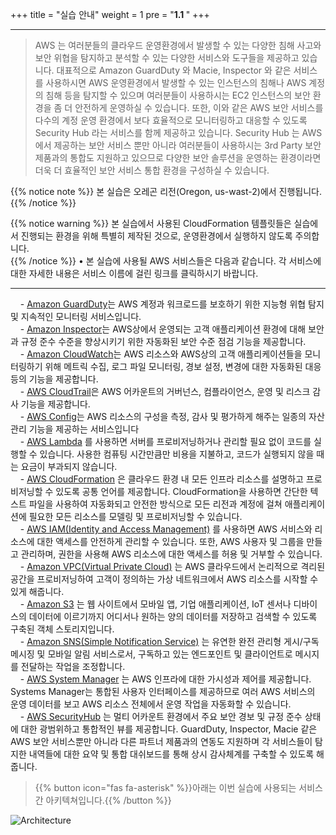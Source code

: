 +++
title = "실습 안내"
weight = 1
pre = "<b>1.1 </b>"
+++
* * *
> AWS 는 여러분들의 클라우드 운영환경에서 발생할 수 있는 다양한 침해 사고와 보안 위협을 탐지하고 분석할 수 있는 다양한 서비스와 도구들을 제공하고 있습니다. 대표적으로 Amazon GuardDuty 와 Macie, Inspector 와 같은 서비스를 사용하시면 AWS 운영환경에서 발생할 수 있는 인스턴스의 침해나 AWS 계정의 침해 등을 탐지할 수 있으며 여러분들이 사용하시는 EC2 인스턴스의 보안 환경을 좀 더 안전하게 운영하실 수 있습니다. 또한, 이와 같은 AWS 보안 서비스를 다수의 계정 운영 환경에서 보다 효율적으로 모니터링하고 대응할 수 있도록 Security Hub 라는 서비스를 함께 제공하고 있습니다. Security Hub 는 AWS 에서 제공하는 보안 서비스 뿐만 아니라 여러분들이 사용하시는 3rd Party 보안 제품과의 통합도 지원하고 있으므로 다양한 보안 솔루션을 운영하는 환경이라면 더욱 더 효율적인 보안 서비스 통합 환경을 구성하실 수 있습니다.

{{% notice note %}}
본 실습은 오레곤 리전(Oregon, us-wast-2)에서 진행됩니다. 
{{% /notice %}}

{{% notice warning %}}
본 실습에서 사용된 CloudFormation 템플릿들은 실습에서 진행되는 환경을 위해 특별히 제작된 것으로, 운영환경에서 실행하지 않도록 주의합니다.  
{{% /notice %}}
• 본 실습에 사용될 AWS 서비스들은 다음과 같습니다. 각 서비스에 대한 자세한 내용은 서비스 이름에 걸린 링크를 클릭하시기 바랍니다.  

* * *
&nbsp;&nbsp;&nbsp;&nbsp;- [Amazon GuardDuty](https://aws.amazon.com/ko/guardduty/)는 AWS 계정과 워크로드를 보호하기 위한 지능형 위협 탐지 및 지속적인 모니터링 서비스입니다.  
&nbsp;&nbsp;&nbsp;&nbsp;- [Amazon Inspector](https://aws.amazon.com/ko/inspector/)는 AWS상에서 운영되는 고객 애플리케이션 환경에 대해 보안과 규정 준수 수준을 향상시키기 위한 자동화된 보안 수준 점검 기능을 제공합니다.  
&nbsp;&nbsp;&nbsp;&nbsp;- [Amazon CloudWatch](https://aws.amazon.com/ko/cloudwatch/)는 AWS 리소스와 AWS상의 고객 애플리케이션들을 모니터링하기 위해 메트릭 수집, 로그 파일 모니터링, 경보 설정, 변경에 대한 자동화된 대응 등의 기능을 제공합니다.  
&nbsp;&nbsp;&nbsp;&nbsp;- [AWS CloudTrail](https://aws.amazon.com/ko/cloudtrail/)은 AWS 어카운트의 거버넌스, 컴플라이언스, 운영 및 리스크 감사 기능을 제공합니다.  
&nbsp;&nbsp;&nbsp;&nbsp;- [AWS Config](https://aws.amazon.com/ko/config/)는 AWS 리소스의 구성을 측정, 감사 및 평가하게 해주는 일종의 자산관리 기능을 제공하는 서비스입니다  
&nbsp;&nbsp;&nbsp;&nbsp;- [AWS Lambda](https://aws.amazon.com/ko/lambda/?nc2=h_m1) 를 사용하면 서버를 프로비저닝하거나 관리할 필요 없이 코드를 실행할 수 있습니다. 사용한 컴퓨팅 시간만큼만 비용을 지불하고, 코드가 실행되지 않을 때는 요금이 부과되지 않습니다.  
&nbsp;&nbsp;&nbsp;&nbsp;- [AWS CloudFormation](https://aws.amazon.com/ko/cloudformation/?nc2=h_m1) 은 클라우드 환경 내 모든 인프라 리소스를 설명하고 프로비저닝할 수 있도록 공통 언어를 제공합니다.   CloudFormation을 사용하면 간단한 텍스트 파일을 사용하여 자동화되고 안전한 방식으로 모든 리전과 계정에 걸쳐 애플리케이션에 필요한 모든 리소스를 모델링 및 프로비저닝할 수 있습니다.  
&nbsp;&nbsp;&nbsp;&nbsp;- [AWS IAM(Identity and Access Management)](https://aws.amazon.com/ko/iam/?nc2=h_m1) 를 사용하면 AWS 서비스와 리소스에 대한 액세스를 안전하게 관리할 수 있습니다. 또한, AWS 사용자 및 그룹을 만들고 관리하며, 권한을 사용해 AWS 리소스에 대한 액세스를 허용 및 거부할 수 있습니다.  
&nbsp;&nbsp;&nbsp;&nbsp;- [Amazon VPC(Virtual Private Cloud)](https://aws.amazon.com/ko/vpc/?nc2=h_m1) 는 AWS 클라우드에서 논리적으로 격리된 공간을 프로비저닝하여 고객이 정의하는 가상 네트워크에서 AWS 리소스를 시작할 수 있게 해줍니다.  
&nbsp;&nbsp;&nbsp;&nbsp;- [Amazon S3](https://aws.amazon.com/ko/s3/?nc2=h_m1) 는 웹 사이트에서 모바일 앱, 기업 애플리케이션, IoT 센서나 디바이스의 데이터에 이르기까지 어디서나 원하는 양의 데이터를 저장하고 검색할 수 있도록 구축된 객체 스토리지입니다.  
&nbsp;&nbsp;&nbsp;&nbsp;- [Amazon SNS(Simple Notification Service)](https://aws.amazon.com/ko/sns/?nc2=h_m1) 는 유연한 완전 관리형 게시/구독 메시징 및 모바일 알림 서비스로서, 구독하고 있는 엔드포인트 및 클라이언트로 메시지를 전달하는 작업을 조정합니다.  
&nbsp;&nbsp;&nbsp;&nbsp;- [AWS System Manager](https://aws.amazon.com/ko/systems-manager/?nc2=h_m1) 는 AWS 인프라에 대한 가시성과 제어를 제공합니다. Systems Manager는 통합된 사용자 인터페이스를 제공하므로 여러 AWS 서비스의 운영 데이터를 보고 AWS 리소스 전체에서 운영 작업을 자동화할 수 있습니다.  
&nbsp;&nbsp;&nbsp;&nbsp;- [AWS SecurityHub](https://aws.amazon.com/ko/security-hub/?nc1=h_ls) 는 멀티 어카운트 환경에서 주요 보안 경보 및 규정 준수 상태에 대한 광범위하고 통합적인 뷰를 제공합니다.  GuardDuty, Inspector, Macie 같은 AWS 보안 서비스뿐만 아니라 다른 파트너 제품과의 연동도 지원하며 각 서비스들이 탐지한 내역들에 대한 요약 및 통합 대쉬보드를 통해 상시 감사체계를 구축할 수 있도록 해줍니다.  


> {{% button icon="fas fa-asterisk" %}}아래는 이번 실습에 사용되는 서비스 간 아키텍쳐입니다.{{% /button %}}

![Architecture](/images/architecture.png)